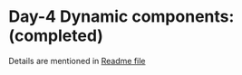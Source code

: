 <h1>Day-4 Dynamic components: (completed)</h1>

Details are mentioned in <a href="../README.md#source">Readme file</a>